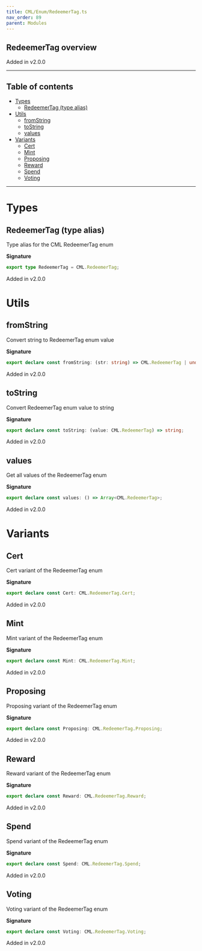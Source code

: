 ```yaml
---
title: CML/Enum/RedeemerTag.ts
nav_order: 89
parent: Modules
---
```


## RedeemerTag overview

Added in v2.0.0

---

<h2 class="text-delta">Table of contents</h2>

- [Types](#types)
  - [RedeemerTag (type alias)](#redeemertag-type-alias)
- [Utils](#utils)
  - [fromString](#fromstring)
  - [toString](#tostring)
  - [values](#values)
- [Variants](#variants)
  - [Cert](#cert)
  - [Mint](#mint)
  - [Proposing](#proposing)
  - [Reward](#reward)
  - [Spend](#spend)
  - [Voting](#voting)

---

# Types

## RedeemerTag (type alias)

Type alias for the CML RedeemerTag enum

**Signature**

```ts
export type RedeemerTag = CML.RedeemerTag;
```

Added in v2.0.0

# Utils

## fromString

Convert string to RedeemerTag enum value

**Signature**

```ts
export declare const fromString: (str: string) => CML.RedeemerTag | undefined;
```

Added in v2.0.0

## toString

Convert RedeemerTag enum value to string

**Signature**

```ts
export declare const toString: (value: CML.RedeemerTag) => string;
```

Added in v2.0.0

## values

Get all values of the RedeemerTag enum

**Signature**

```ts
export declare const values: () => Array<CML.RedeemerTag>;
```

Added in v2.0.0

# Variants

## Cert

Cert variant of the RedeemerTag enum

**Signature**

```ts
export declare const Cert: CML.RedeemerTag.Cert;
```

Added in v2.0.0

## Mint

Mint variant of the RedeemerTag enum

**Signature**

```ts
export declare const Mint: CML.RedeemerTag.Mint;
```

Added in v2.0.0

## Proposing

Proposing variant of the RedeemerTag enum

**Signature**

```ts
export declare const Proposing: CML.RedeemerTag.Proposing;
```

Added in v2.0.0

## Reward

Reward variant of the RedeemerTag enum

**Signature**

```ts
export declare const Reward: CML.RedeemerTag.Reward;
```

Added in v2.0.0

## Spend

Spend variant of the RedeemerTag enum

**Signature**

```ts
export declare const Spend: CML.RedeemerTag.Spend;
```

Added in v2.0.0

## Voting

Voting variant of the RedeemerTag enum

**Signature**

```ts
export declare const Voting: CML.RedeemerTag.Voting;
```

Added in v2.0.0
